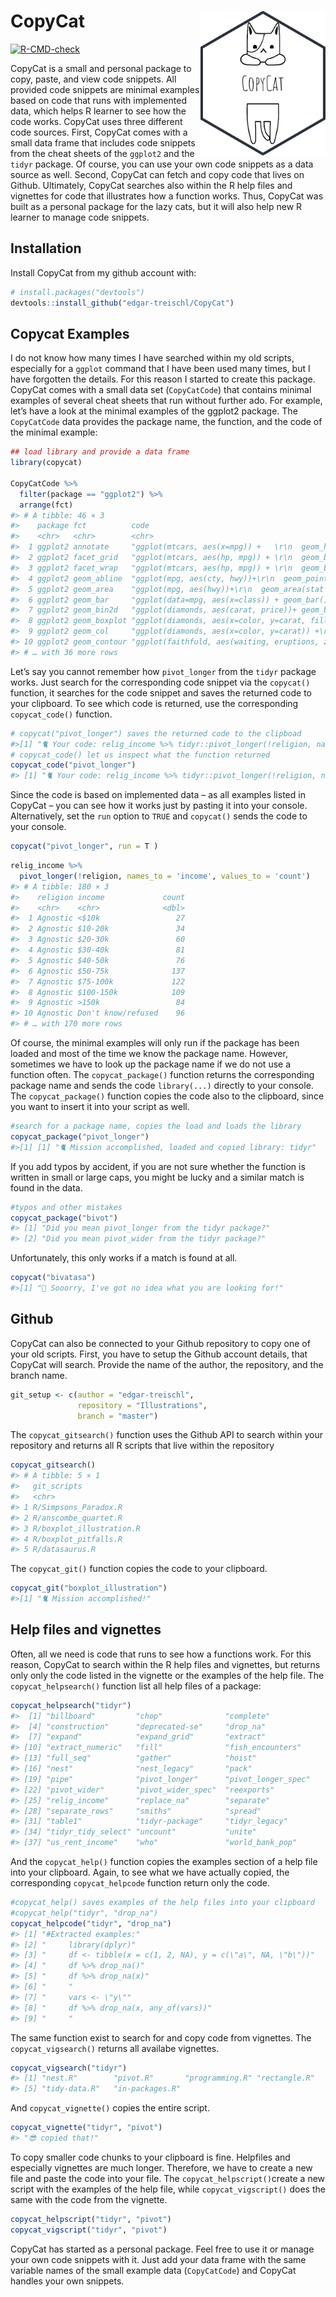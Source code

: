 
<!-- README.md is generated from README.Rmd. Please edit that file -->

# CopyCat <img src="man/figures/sticker.png" align="right" width="200"/>

<!-- badges: start -->

[![R-CMD-check](https://github.com/edgar-treischl/CopyCat/workflows/R-CMD-check/badge.svg)](https://github.com/edgar-treischl/CopyCat/actions)
<!-- badges: end -->

CopyCat is a small and personal package to copy, paste, and view code
snippets. All provided code snippets are minimal examples based on code
that runs with implemented data, which helps R learner to see how the
code works. CopyCat uses three different code sources. First, CopyCat
comes with a small data frame that includes code snippets from the cheat
sheets of the `ggplot2` and the `tidyr` package. Of course, you can use
your own code snippets as a data source as well. Second, CopyCat can
fetch and copy code that lives on Github. Ultimately, CopyCat searches
also within the R help files and vignettes for code that illustrates how
a function works. Thus, CopyCat was built as a personal package for the
lazy cats, but it will also help new R learner to manage code snippets.

## Installation

Install CopyCat from my github account with:

``` r
# install.packages("devtools")
devtools::install_github("edgar-treischl/CopyCat")
```

## Copycat Examples

I do not know how many times I have searched within my old scripts,
especially for a `ggplot` command that I have been used many times, but
I have forgotten the details. For this reason I started to create this
package. CopyCat comes with a small data set (`CopyCatCode`) that
contains minimal examples of several cheat sheets that run without
further ado. For example, let’s have a look at the minimal examples of
the ggplot2 package. The `CopyCatCode` data provides the package name,
the function, and the code of the minimal example:

``` r
## load library and provide a data frame 
library(copycat)

CopyCatCode %>% 
  filter(package == "ggplot2") %>% 
  arrange(fct)
#> # A tibble: 46 × 3
#>    package fct          code                                                    
#>    <chr>   <chr>        <chr>                                                   
#>  1 ggplot2 annotate     "ggplot(mtcars, aes(x=mpg)) +   \r\n  geom_histogram(co…
#>  2 ggplot2 facet_grid   "ggplot(mtcars, aes(hp, mpg)) + \r\n  geom_blank() + \r…
#>  3 ggplot2 facet_wrap   "ggplot(mtcars, aes(hp, mpg)) + \r\n  geom_blank() + \r…
#>  4 ggplot2 geom_abline  "ggplot(mpg, aes(cty, hwy))+\r\n  geom_point()+\r\n  ge…
#>  5 ggplot2 geom_area    "ggplot(mpg, aes(hwy))+\r\n  geom_area(stat = \"bin\")" 
#>  6 ggplot2 geom_bar     "ggplot(data=mpg, aes(x=class)) + geom_bar()"           
#>  7 ggplot2 geom_bin2d   "ggplot(diamonds, aes(carat, price))+ geom_bin2d(binwid…
#>  8 ggplot2 geom_boxplot "ggplot(diamonds, aes(x=color, y=carat, fill=color)) +\…
#>  9 ggplot2 geom_col     "ggplot(diamonds, aes(x=color, y=carat)) +\r\n  geom_co…
#> 10 ggplot2 geom_contour "ggplot(faithfuld, aes(waiting, eruptions, z = density)…
#> # … with 36 more rows
```

Let’s say you cannot remember how `pivot_longer` from the `tidyr`
package works. Just search for the corresponding code snippet via the
`copycat()` function, it searches for the code snippet and saves the
returned code to your clipboard. To see which code is returned, use the
corresponding `copycat_code()` function.

``` r
# copycat("pivot_longer") saves the returned code to the clipboad
#>[1] "🐈 Your code: relig_income %>% tidyr::pivot_longer(!religion, names_to = #>'income', values_to = 'count')"
# copycat_code() let us inspect what the function returned 
copycat_code("pivot_longer")
#> [1] "🐈 Your code: relig_income %>% tidyr::pivot_longer(!religion, names_to = 'income', values_to = 'count')"
```

Since the code is based on implemented data – as all examples listed in
CopyCat – you can see how it works just by pasting it into your console.
Alternatively, set the `run` option to `TRUE` and `copycat()` sends the
code to your console.

``` r
copycat("pivot_longer", run = T )
```

``` r
relig_income %>% 
  pivot_longer(!religion, names_to = 'income', values_to = 'count')
#> # A tibble: 180 × 3
#>    religion income             count
#>    <chr>    <chr>              <dbl>
#>  1 Agnostic <$10k                 27
#>  2 Agnostic $10-20k               34
#>  3 Agnostic $20-30k               60
#>  4 Agnostic $30-40k               81
#>  5 Agnostic $40-50k               76
#>  6 Agnostic $50-75k              137
#>  7 Agnostic $75-100k             122
#>  8 Agnostic $100-150k            109
#>  9 Agnostic >150k                 84
#> 10 Agnostic Don't know/refused    96
#> # … with 170 more rows
```

Of course, the minimal examples will only run if the package has been
loaded and most of the time we know the package name. However, sometimes
we have to look up the package name if we do not use a function often.
The `copycat_package()` function returns the corresponding package name
and sends the code `library(...)` directly to your console. The
`copycat_package()` function copies the code also to the clipboard,
since you want to insert it into your script as well.

``` r
#search for a package name, copies the load and loads the library
copycat_package("pivot_longer")
#>[1] [1] "🐈 Mission accomplished, loaded and copied library: tidyr"
```

If you add typos by accident, if you are not sure whether the function
is written in small or large caps, you might be lucky and a similar
match is found in the data.

``` r
#typos and other mistakes 
copycat_package("bivot")
#> [1] "Did you mean pivot_longer from the tidyr package?"
#> [2] "Did you mean pivot_wider from the tidyr package?"
```

Unfortunately, this only works if a match is found at all.

``` r
copycat("bivatasa")
#>[1] "💩 Sooorry, I've got no idea what you are looking for!"
```

## Github

CopyCat can also be connected to your Github repository to copy one of
your old scripts. First, you have to setup the Github account details,
that CopyCat will search. Provide the name of the author, the
repository, and the branch name.

``` r
git_setup <- c(author = "edgar-treischl",
               repository = "Illustrations",
               branch = "master")
```

The `copycat_gitsearch()` function uses the Github API to search within
your repository and returns all R scripts that live within the
repository

``` r
copycat_gitsearch()
#> # A tibble: 5 × 1
#>   git_scripts             
#>   <chr>                   
#> 1 R/Simpsons_Paradox.R    
#> 2 R/anscombe_quartet.R    
#> 3 R/boxplot_illustration.R
#> 4 R/boxplot_pitfalls.R    
#> 5 R/datasaurus.R
```

The `copycat_git()` function copies the code to your clipboard.

``` r
copycat_git("boxplot_illustration")
#>[1] "🐈 Mission accomplished!"
```

## Help files and vignettes

Often, all we need is code that runs to see how a functions work. For
this reason, CopyCat to search within the R help files and vignettes,
but returns only only the code listed in the vignette or the examples of
the help file. The `copycat_helpsearch()` function list all help files
of a package:

``` r
copycat_helpsearch("tidyr")
#>  [1] "billboard"         "chop"              "complete"         
#>  [4] "construction"      "deprecated-se"     "drop_na"          
#>  [7] "expand"            "expand_grid"       "extract"          
#> [10] "extract_numeric"   "fill"              "fish_encounters"  
#> [13] "full_seq"          "gather"            "hoist"            
#> [16] "nest"              "nest_legacy"       "pack"             
#> [19] "pipe"              "pivot_longer"      "pivot_longer_spec"
#> [22] "pivot_wider"       "pivot_wider_spec"  "reexports"        
#> [25] "relig_income"      "replace_na"        "separate"         
#> [28] "separate_rows"     "smiths"            "spread"           
#> [31] "table1"            "tidyr-package"     "tidyr_legacy"     
#> [34] "tidyr_tidy_select" "uncount"           "unite"            
#> [37] "us_rent_income"    "who"               "world_bank_pop"
```

And the `copycat_help()` function copies the examples section of a help
file into your clipboard. Again, to see what we have actually copied,
the corresponding `copycat_helpcode` function return only the code.

``` r
#copycat_help() saves examples of the help files into your clipboard
#copycat_help("tidyr", "drop_na")
copycat_helpcode("tidyr", "drop_na")
#> [1] "#Extracted examples:"                                       
#> [2] "     library(dplyr)"                                        
#> [3] "     df <- tibble(x = c(1, 2, NA), y = c(\"a\", NA, \"b\"))"
#> [4] "     df %>% drop_na()"                                      
#> [5] "     df %>% drop_na(x)"                                     
#> [6] "     "                                                      
#> [7] "     vars <- \"y\""                                         
#> [8] "     df %>% drop_na(x, any_of(vars))"                       
#> [9] "     "
```

The same function exist to search for and copy code from vignettes. The
`copycat_vigsearch()` returns all availabe vignettes.

``` r
copycat_vigsearch("tidyr")
#> [1] "nest.R"        "pivot.R"       "programming.R" "rectangle.R"  
#> [5] "tidy-data.R"   "in-packages.R"
```

And `copycat_vignette()` copies the entire script.

``` r
copycat_vignette("tidyr", "pivot")
#> "😎 copied that!"
```

To copy smaller code chunks to your clipboard is fine. Helpfiles and
especially vignettes are much longer. Therefore, we have to create a new
file and paste the code into your file. The `copycat_helpscript()`create
a new script with the examples of the help file, while
`copycat_vigscript()` does the same with the code from the vignette.

``` r
copycat_helpscript("tidyr", "pivot")
copycat_vigscript("tidyr", "pivot")
```

CopyCat has started as a personal package. Feel free to use it or manage
your own code snippets with it. Just add your data frame with the same
variable names of the small example data (`CopyCatCode`) and CopyCat
handles your own snippets.
